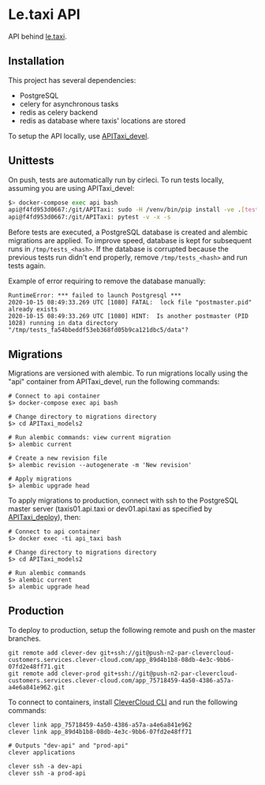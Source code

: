 # Le.taxi API

API behind [le.taxi](https://le.taxi/).

## Installation

This project has several dependencies:

* PostgreSQL
* celery for asynchronous tasks
* redis as celery backend
* redis as database where taxis' locations are stored

To setup the API locally, use [APITaxi_devel](https://github.com/openmaraude/APITaxi_devel).

## Unittests

On push, tests are automatically run by cirleci. To run tests locally, assuming you are using APITaxi_devel:

```bash
$> docker-compose exec api bash
api@f4fd953d0667:/git/APITaxi: sudo -H /venv/bin/pip install -ve .[tests]
api@f4fd953d0667:/git/APITaxi: pytest -v -x -s
```

Before tests are executed, a PostgreSQL database is created and alembic migrations are applied. To improve speed, database is kept for subsequent runs in `/tmp/tests_<hash>`. If the database is corrupted because the previous tests run didn't end properly, remove `/tmp/tests_<hash>` and run tests again.

Example of error requiring to remove the database manually:

```
RuntimeError: *** failed to launch Postgresql ***
2020-10-15 08:49:33.269 UTC [1080] FATAL:  lock file "postmaster.pid" already exists
2020-10-15 08:49:33.269 UTC [1080] HINT:  Is another postmaster (PID 1028) running in data directory "/tmp/tests_fa54bbeddf53eb368fd05b9ca121dbc5/data"?
```

## Migrations

Migrations are versioned with alembic. To run migrations locally using the "api" container from APITaxi_devel, run the following commands:

```
# Connect to api container
$> docker-compose exec api bash

# Change directory to migrations directory
$> cd APITaxi_models2

# Run alembic commands: view current migration
$> alembic current

# Create a new revision file
$> alembic revision --autogenerate -m 'New revision'

# Apply migrations
$> alembic upgrade head
```

To apply migrations to production, connect with ssh to the PostgreSQL master server (taxis01.api.taxi or dev01.api.taxi as specified by [APITaxi_deploy](https://github.com/openmaraude/APITaxi_deploy)), then:

```
# Connect to api container
$> docker exec -ti api_taxi bash

# Change directory to migrations directory
$> cd APITaxi_models2

# Run alembic commands
$> alembic current
$> alembic upgrade head
```

## Production

To deploy to production, setup the following remote and push on the master branches.

```
git remote add clever-dev git+ssh://git@push-n2-par-clevercloud-customers.services.clever-cloud.com/app_89d4b1b8-08db-4e3c-9bb6-07fd2e48ff71.git
git remote add clever-prod git+ssh://git@push-n2-par-clevercloud-customers.services.clever-cloud.com/app_75718459-4a50-4386-a57a-a4e6a841e962.git
```

To connect to containers, install [CleverCloud CLI](https://www.clever-cloud.com/doc/reference/clever-tools/getting_started/) and run the following commands:

```
clever link app_75718459-4a50-4386-a57a-a4e6a841e962
clever link app_89d4b1b8-08db-4e3c-9bb6-07fd2e48ff71

# Outputs "dev-api" and "prod-api"
clever applications

clever ssh -a dev-api
clever ssh -a prod-api
```
